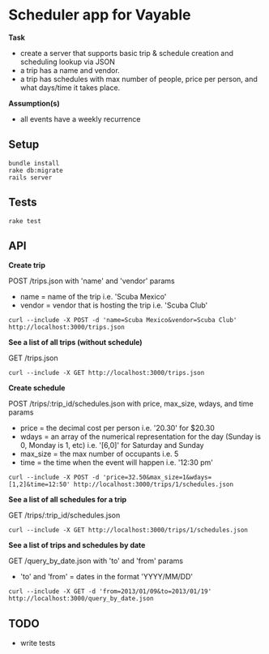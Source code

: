 # Scheduler app for Vayable

**Task**
* create a server that supports basic trip & schedule creation and scheduling lookup via JSON
* a trip has a name and vendor.
* a trip has schedules with max number of people, price per person, and what days/time it takes place.

**Assumption(s)**
* all events have a weekly recurrence

## Setup
```
bundle install
rake db:migrate
rails server
```

## Tests

```
rake test
```

## API
**Create trip**

POST /trips.json with 'name' and 'vendor' params
* name = name of the trip i.e. 'Scuba Mexico'
* vendor = vendor that is hosting the trip i.e. 'Scuba Club'

```
curl --include -X POST -d 'name=Scuba Mexico&vendor=Scuba Club' http://localhost:3000/trips.json
```

**See a list of all trips (without schedule)**

GET /trips.json

```
curl --include -X GET http://localhost:3000/trips.json
```

**Create schedule**

POST /trips/:trip_id/schedules.json with price, max_size, wdays, and time params
* price = the decimal cost per person i.e. '20.30' for $20.30
* wdays = an array of the numerical representation for the day (Sunday is 0, Monday is 1, etc) i.e. '[6,0]' for Saturday and Sunday
* max_size = the max number of occupants i.e. 5
* time = the time when the event will happen i.e. '12:30 pm'

```
curl --include -X POST -d 'price=32.50&max_size=1&wdays=[1,2]&time=12:50' http://localhost:3000/trips/1/schedules.json
```

**See a list of all schedules for a trip**

GET /trips/:trip_id/schedules.json

```
curl --include -X GET http://localhost:3000/trips/1/schedules.json
```

**See a list of trips and schedules by date**

GET /query_by_date.json with 'to' and 'from' params
* 'to' and 'from' = dates in the format 'YYYY/MM/DD'

```
curl --include -X GET -d 'from=2013/01/09&to=2013/01/19' http://localhost:3000/query_by_date.json
```


## TODO
* write tests
